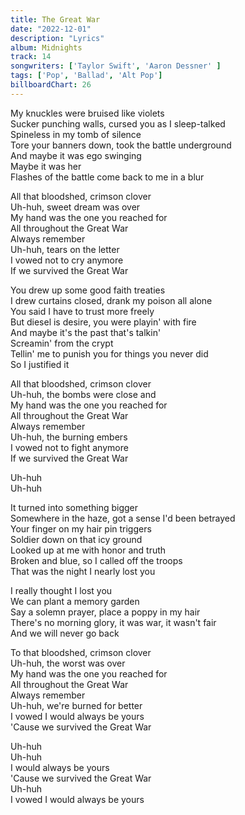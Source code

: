 ```yaml
---
title: The Great War
date: "2022-12-01"
description: "Lyrics"
album: Midnights
track: 14
songwriters: ['Taylor Swift', 'Aaron Dessner' ]
tags: ['Pop', 'Ballad', 'Alt Pop']
billboardChart: 26
---
```

<p className="verse-one">
My knuckles were bruised like violets <br />
Sucker punching walls, cursed you as I sleep-talked <br />
Spineless in my tomb of silence <br />
Tore your banners down, took the battle underground <br />
And maybe it was ego swinging <br />
Maybe it was her <br />
Flashes of the battle come back to me in a blur <br />
</p>
<p className="chorus">
All that bloodshed, crimson clover <br />
Uh-huh, sweet dream was over <br />
My hand was the one you reached for <br />
All throughout the Great War <br />
Always remember <br />
Uh-huh, tears on the letter <br />
I vowed not to cry anymore <br />
If we survived the Great War <br />
</p>
<p className="verse-two">
You drew up some good faith treaties <br />
I drew curtains closed, drank my poison all alone <br />
You said I have to trust more freely <br />
But diesel is desire, you were playin' with fire <br />
And maybe it's the past that's talkin' <br />
Screamin' from the crypt <br />
Tellin' me to punish you for things you never did <br />
So I justified it <br />
</p>
<p className="chorus">
All that bloodshed, crimson clover <br />
Uh-huh, the bombs were close and <br />
My hand was the one you reached for <br />
All throughout the Great War <br />
Always remember <br />
Uh-huh, the burning embers <br />
I vowed not to fight anymore <br />
If we survived the Great War <br />
</p>
<p className="post-chorus">
Uh-huh <br />
Uh-huh <br />
</p>
<p className="bridge">
It turned into something bigger <br />
Somewhere in the haze, got a sense I'd been betrayed<br />
Your finger on my hair pin triggers <br />
Soldier down on that icy ground <br />
Looked up at me with honor and truth <br />
Broken and blue, so I called off the troops <br />
That was the night I nearly lost you <br />
</p>
<p className="verse-three">
I really thought I lost you <br />
We can plant a memory garden <br />
Say a solemn prayer, place a poppy in my hair <br />
There's no morning glory, it was war, it wasn't fair <br />
And we will never go back <br />
</p>
<p className="chorus">
To that bloodshed, crimson clover <br />
Uh-huh, the worst was over <br />
My hand was the one you reached for <br />
All throughout the Great War <br />
Always remember <br />
Uh-huh, we're burned for better <br />
I vowed I would always be yours <br />
'Cause we survived the Great War <br />
</p>
<p className="outro">
Uh-huh <br />
Uh-huh <br />
I would always be yours <br />
'Cause we survived the Great War <br />
Uh-huh <br />
I vowed I would always be yours <br />
</p>